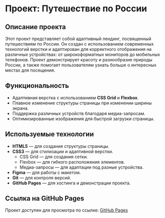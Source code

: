 # Проект: Путешествие по России

## Описание проекта
Этот проект представляет собой адаптивный лендинг, посвященный путешествиям по России. Он создан с использованием современных технологий верстки и адаптирован для корректного отображения на различных устройствах: от широкоформатных мониторов до мобильных телефонов. Проект демонстрирует красоту и разнообразие природы России, а также помогает пользователям узнать больше о интересных местах для посещения.

## Функциональность
- Адаптивная верстка с использованием **CSS Grid** и **Flexbox**.
- Плавное изменение структуры страницы при изменении ширины экрана.
- Поддержка различных устройств благодаря медиа-запросам.
- Оптимизированные изображения для быстрой загрузки страницы.

## Используемые технологии
- **HTML5** — для создания структуры страницы.
- **CSS3** — для стилизации и адаптивной верстки.
  - CSS Grid — для создания сетки.
  - Flexbox — для гибкого расположения элементов.
  - Медиа-запросы — для адаптации под разные устройства.
- **Figma** — для работы с макетом.
- **Git** — для контроля версий.
- **GitHub Pages** — для хостинга и демонстрации проекта.

## Ссылка на GitHub Pages
Проект доступен для просмотра по ссылке: [GitHub Pages](https://ваш-username.github.io/ваш-репозиторий/)